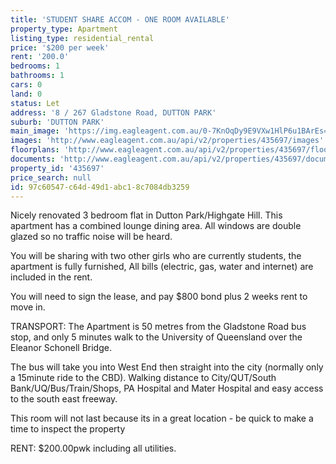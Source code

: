 ```yaml
---
title: 'STUDENT SHARE ACCOM - ONE ROOM AVAILABLE'
property_type: Apartment
listing_type: residential_rental
price: '$200 per week'
rent: '200.0'
bedrooms: 1
bathrooms: 1
cars: 0
land: 0
status: Let
address: '8 / 267 Gladstone Road, DUTTON PARK'
suburb: 'DUTTON PARK'
main_image: 'https://img.eagleagent.com.au/0-7KnOqDy9E9VXw1HlP6u1BArEs=/1280x854/smart/https://s3-us-west-2.amazonaws.com/eagleagent-orig/images/6826856/412473711-image-M.jpg'
images: 'http://www.eagleagent.com.au/api/v2/properties/435697/images'
floorplans: 'http://www.eagleagent.com.au/api/v2/properties/435697/floorplans'
documents: 'http://www.eagleagent.com.au/api/v2/properties/435697/documents'
property_id: '435697'
price_search: null
id: 97c60547-c64d-49d1-abc1-8c7084db3259
---
```

Nicely renovated 3 bedroom flat in Dutton Park/Highgate Hill. This apartment has a combined lounge dining area. All windows are double glazed so no traffic noise will be heard.

You will be sharing with two other girls who are currently students, the apartment is fully furnished, All bills (electric, gas, water and internet) are included in the rent.

You will need to sign the lease, and pay $800 bond plus 2 weeks rent to move in.

TRANSPORT:
The Apartment is 50 metres from the Gladstone Road bus stop, and only 5 minutes walk to the University of Queensland over the Eleanor Schonell Bridge.

The bus will take you into West End then straight into the city (normally only a 15minute ride to the CBD). Walking distance to City/QUT/South Bank/UQ/Bus/Train/Shops, PA Hospital and Mater Hospital and easy access to the south east freeway.

This room will not last because its in a great location - be quick to make a time to inspect the property

RENT: $200.00pwk including all utilities.